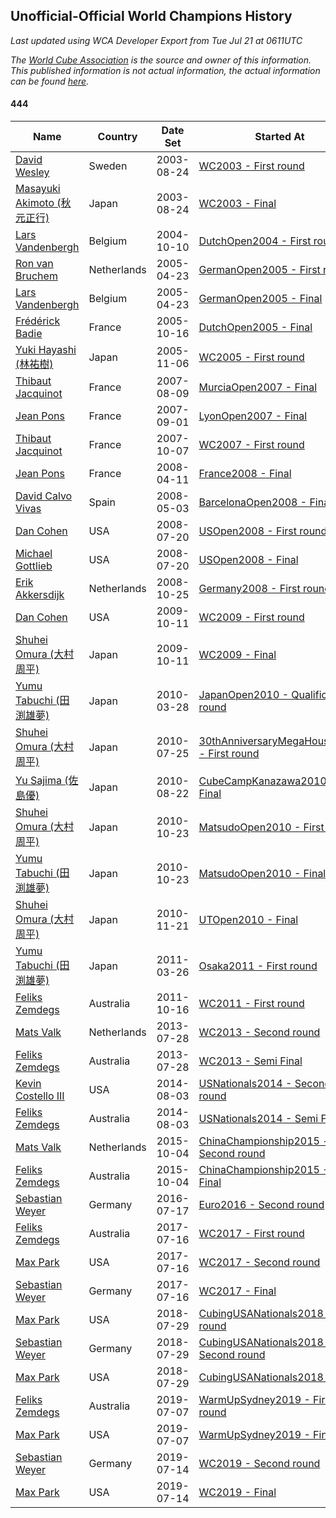 ## Unofficial-Official World Champions History

*Last updated using WCA Developer Export from Tue Jul 21 at 0611UTC*

*The [World Cube Association](https://www.worldcubeassociation.org) is the source and owner of this information. This published information is not actual information, the actual information can be found [here](https://www.worldcubeassociation.org/results).*

#### 444

|Name|Country|Date Set|Started At|Ended At|Days Held|  
|--|--|--|--|--|--|  
|[David Wesley](https://www.worldcubeassociation.org/persons/2003WESL01)|Sweden|2003-08-24|[WC2003 - First round](https://www.worldcubeassociation.org/competitions/WC2003/results/all#e444_1)|[WC2003 - Final](https://www.worldcubeassociation.org/competitions/WC2003/results/all#e444_f)|0|  
|[Masayuki Akimoto (秋元正行)](https://www.worldcubeassociation.org/persons/2003AKIM01)|Japan|2003-08-24|[WC2003 - Final](https://www.worldcubeassociation.org/competitions/WC2003/results/all#e444_f)|1 year after [WC2003](https://www.worldcubeassociation.org/competitions/WC2003/results/all#e444_f)|366|  
|[Lars Vandenbergh](https://www.worldcubeassociation.org/persons/2003VAND01)|Belgium|2004-10-10|[DutchOpen2004 - First round](https://www.worldcubeassociation.org/competitions/DutchOpen2004/results/all#e444_1)|[GermanOpen2005 - First round](https://www.worldcubeassociation.org/competitions/GermanOpen2005/results/all#e444_1)|195|  
|[Ron van Bruchem](https://www.worldcubeassociation.org/persons/2003BRUC01)|Netherlands|2005-04-23|[GermanOpen2005 - First round](https://www.worldcubeassociation.org/competitions/GermanOpen2005/results/all#e444_1)|[GermanOpen2005 - Final](https://www.worldcubeassociation.org/competitions/GermanOpen2005/results/all#e444_f)|0|  
|[Lars Vandenbergh](https://www.worldcubeassociation.org/persons/2003VAND01)|Belgium|2005-04-23|[GermanOpen2005 - Final](https://www.worldcubeassociation.org/competitions/GermanOpen2005/results/all#e444_f)|[DutchOpen2005 - Final](https://www.worldcubeassociation.org/competitions/DutchOpen2005/results/all#e444_c)|176|  
|[Frédérick Badie](https://www.worldcubeassociation.org/persons/2003BADI01)|France|2005-10-16|[DutchOpen2005 - Final](https://www.worldcubeassociation.org/competitions/DutchOpen2005/results/all#e444_c)|[WC2005 - First round](https://www.worldcubeassociation.org/competitions/WC2005/results/all#e444_1)|21|  
|[Yuki Hayashi (林祐樹)](https://www.worldcubeassociation.org/persons/2005HAYA01)|Japan|2005-11-06|[WC2005 - First round](https://www.worldcubeassociation.org/competitions/WC2005/results/all#e444_1)|1 year after [TokyoOpen2006](https://www.worldcubeassociation.org/competitions/TokyoOpen2006/results/all#e444_c)|631|  
|[Thibaut Jacquinot](https://www.worldcubeassociation.org/persons/2006JACQ01)|France|2007-08-09|[MurciaOpen2007 - Final](https://www.worldcubeassociation.org/competitions/MurciaOpen2007/results/all#e444_c)|[LyonOpen2007 - Final](https://www.worldcubeassociation.org/competitions/LyonOpen2007/results/all#e444_c)|23|  
|[Jean Pons](https://www.worldcubeassociation.org/persons/2004PONS01)|France|2007-09-01|[LyonOpen2007 - Final](https://www.worldcubeassociation.org/competitions/LyonOpen2007/results/all#e444_c)|[WC2007 - First round](https://www.worldcubeassociation.org/competitions/WC2007/results/all#e444_1)|36|  
|[Thibaut Jacquinot](https://www.worldcubeassociation.org/persons/2006JACQ01)|France|2007-10-07|[WC2007 - First round](https://www.worldcubeassociation.org/competitions/WC2007/results/all#e444_1)|[France2008 - Final](https://www.worldcubeassociation.org/competitions/France2008/results/all#e444_f)|187|  
|[Jean Pons](https://www.worldcubeassociation.org/persons/2004PONS01)|France|2008-04-11|[France2008 - Final](https://www.worldcubeassociation.org/competitions/France2008/results/all#e444_f)|[BarcelonaOpen2008 - Final](https://www.worldcubeassociation.org/competitions/BarcelonaOpen2008/results/all#e444_f)|22|  
|[David Calvo Vivas](https://www.worldcubeassociation.org/persons/2005CALV02)|Spain|2008-05-03|[BarcelonaOpen2008 - Final](https://www.worldcubeassociation.org/competitions/BarcelonaOpen2008/results/all#e444_f)|[USOpen2008 - First round](https://www.worldcubeassociation.org/competitions/USOpen2008/results/all#e444_1)|78|  
|[Dan Cohen](https://www.worldcubeassociation.org/persons/2007COHE01)|USA|2008-07-20|[USOpen2008 - First round](https://www.worldcubeassociation.org/competitions/USOpen2008/results/all#e444_1)|[USOpen2008 - Final](https://www.worldcubeassociation.org/competitions/USOpen2008/results/all#e444_f)|0|  
|[Michael Gottlieb](https://www.worldcubeassociation.org/persons/2006GOTT01)|USA|2008-07-20|[USOpen2008 - Final](https://www.worldcubeassociation.org/competitions/USOpen2008/results/all#e444_f)|[Germany2008 - First round](https://www.worldcubeassociation.org/competitions/Germany2008/results/all#e444_1)|97|  
|[Erik Akkersdijk](https://www.worldcubeassociation.org/persons/2005AKKE01)|Netherlands|2008-10-25|[Germany2008 - First round](https://www.worldcubeassociation.org/competitions/Germany2008/results/all#e444_1)|[WC2009 - First round](https://www.worldcubeassociation.org/competitions/WC2009/results/all#e444_1)|351|  
|[Dan Cohen](https://www.worldcubeassociation.org/persons/2007COHE01)|USA|2009-10-11|[WC2009 - First round](https://www.worldcubeassociation.org/competitions/WC2009/results/all#e444_1)|[WC2009 - Final](https://www.worldcubeassociation.org/competitions/WC2009/results/all#e444_f)|0|  
|[Shuhei Omura (大村周平)](https://www.worldcubeassociation.org/persons/2007OMUR01)|Japan|2009-10-11|[WC2009 - Final](https://www.worldcubeassociation.org/competitions/WC2009/results/all#e444_f)|[JapanOpen2010 - Qualification round](https://www.worldcubeassociation.org/competitions/JapanOpen2010/results/all#e444_0)|168|  
|[Yumu Tabuchi (田渕雄夢)](https://www.worldcubeassociation.org/persons/2006TABU02)|Japan|2010-03-28|[JapanOpen2010 - Qualification round](https://www.worldcubeassociation.org/competitions/JapanOpen2010/results/all#e444_0)|[30thAnniversaryMegaHouse2010 - First round](https://www.worldcubeassociation.org/competitions/30thAnniversaryMegaHouse2010/results/all#e444_1)|119|  
|[Shuhei Omura (大村周平)](https://www.worldcubeassociation.org/persons/2007OMUR01)|Japan|2010-07-25|[30thAnniversaryMegaHouse2010 - First round](https://www.worldcubeassociation.org/competitions/30thAnniversaryMegaHouse2010/results/all#e444_1)|[CubeCampKanazawa2010 - Final](https://www.worldcubeassociation.org/competitions/CubeCampKanazawa2010/results/all#e444_f)|28|  
|[Yu Sajima (佐島優)](https://www.worldcubeassociation.org/persons/2008SAJI01)|Japan|2010-08-22|[CubeCampKanazawa2010 - Final](https://www.worldcubeassociation.org/competitions/CubeCampKanazawa2010/results/all#e444_f)|[MatsudoOpen2010 - First round](https://www.worldcubeassociation.org/competitions/MatsudoOpen2010/results/all#e444_1)|62|  
|[Shuhei Omura (大村周平)](https://www.worldcubeassociation.org/persons/2007OMUR01)|Japan|2010-10-23|[MatsudoOpen2010 - First round](https://www.worldcubeassociation.org/competitions/MatsudoOpen2010/results/all#e444_1)|[MatsudoOpen2010 - Final](https://www.worldcubeassociation.org/competitions/MatsudoOpen2010/results/all#e444_f)|0|  
|[Yumu Tabuchi (田渕雄夢)](https://www.worldcubeassociation.org/persons/2006TABU02)|Japan|2010-10-23|[MatsudoOpen2010 - Final](https://www.worldcubeassociation.org/competitions/MatsudoOpen2010/results/all#e444_f)|[UTOpen2010 - Final](https://www.worldcubeassociation.org/competitions/UTOpen2010/results/all#e444_f)|29|  
|[Shuhei Omura (大村周平)](https://www.worldcubeassociation.org/persons/2007OMUR01)|Japan|2010-11-21|[UTOpen2010 - Final](https://www.worldcubeassociation.org/competitions/UTOpen2010/results/all#e444_f)|[Osaka2011 - First round](https://www.worldcubeassociation.org/competitions/Osaka2011/results/all#e444_d)|125|  
|[Yumu Tabuchi (田渕雄夢)](https://www.worldcubeassociation.org/persons/2006TABU02)|Japan|2011-03-26|[Osaka2011 - First round](https://www.worldcubeassociation.org/competitions/Osaka2011/results/all#e444_d)|[WC2011 - First round](https://www.worldcubeassociation.org/competitions/WC2011/results/all#e444_1)|204|  
|[Feliks Zemdegs](https://www.worldcubeassociation.org/persons/2009ZEMD01)|Australia|2011-10-16|[WC2011 - First round](https://www.worldcubeassociation.org/competitions/WC2011/results/all#e444_1)|[WC2013 - Second round](https://www.worldcubeassociation.org/competitions/WC2013/results/all#e444_2)|651|  
|[Mats Valk](https://www.worldcubeassociation.org/persons/2007VALK01)|Netherlands|2013-07-28|[WC2013 - Second round](https://www.worldcubeassociation.org/competitions/WC2013/results/all#e444_2)|[WC2013 - Semi Final](https://www.worldcubeassociation.org/competitions/WC2013/results/all#e444_3)|0|  
|[Feliks Zemdegs](https://www.worldcubeassociation.org/persons/2009ZEMD01)|Australia|2013-07-28|[WC2013 - Semi Final](https://www.worldcubeassociation.org/competitions/WC2013/results/all#e444_3)|[USNationals2014 - Second round](https://www.worldcubeassociation.org/competitions/USNationals2014/results/all#e444_2)|371|  
|[Kevin Costello III](https://www.worldcubeassociation.org/persons/2012COST01)|USA|2014-08-03|[USNationals2014 - Second round](https://www.worldcubeassociation.org/competitions/USNationals2014/results/all#e444_2)|[USNationals2014 - Semi Final](https://www.worldcubeassociation.org/competitions/USNationals2014/results/all#e444_3)|0|  
|[Feliks Zemdegs](https://www.worldcubeassociation.org/persons/2009ZEMD01)|Australia|2014-08-03|[USNationals2014 - Semi Final](https://www.worldcubeassociation.org/competitions/USNationals2014/results/all#e444_3)|[ChinaChampionship2015 - Second round](https://www.worldcubeassociation.org/competitions/ChinaChampionship2015/results/all#e444_2)|427|  
|[Mats Valk](https://www.worldcubeassociation.org/persons/2007VALK01)|Netherlands|2015-10-04|[ChinaChampionship2015 - Second round](https://www.worldcubeassociation.org/competitions/ChinaChampionship2015/results/all#e444_2)|[ChinaChampionship2015 - Semi Final](https://www.worldcubeassociation.org/competitions/ChinaChampionship2015/results/all#e444_3)|0|  
|[Feliks Zemdegs](https://www.worldcubeassociation.org/persons/2009ZEMD01)|Australia|2015-10-04|[ChinaChampionship2015 - Semi Final](https://www.worldcubeassociation.org/competitions/ChinaChampionship2015/results/all#e444_3)|[Euro2016 - Second round](https://www.worldcubeassociation.org/competitions/Euro2016/results/all#e444_2)|287|  
|[Sebastian Weyer](https://www.worldcubeassociation.org/persons/2010WEYE02)|Germany|2016-07-17|[Euro2016 - Second round](https://www.worldcubeassociation.org/competitions/Euro2016/results/all#e444_2)|[WC2017 - First round](https://www.worldcubeassociation.org/competitions/WC2017/results/all#e444_1)|364|  
|[Feliks Zemdegs](https://www.worldcubeassociation.org/persons/2009ZEMD01)|Australia|2017-07-16|[WC2017 - First round](https://www.worldcubeassociation.org/competitions/WC2017/results/all#e444_1)|[WC2017 - Second round](https://www.worldcubeassociation.org/competitions/WC2017/results/all#e444_2)|0|  
|[Max Park](https://www.worldcubeassociation.org/persons/2012PARK03)|USA|2017-07-16|[WC2017 - Second round](https://www.worldcubeassociation.org/competitions/WC2017/results/all#e444_2)|[WC2017 - Final](https://www.worldcubeassociation.org/competitions/WC2017/results/all#e444_f)|0|  
|[Sebastian Weyer](https://www.worldcubeassociation.org/persons/2010WEYE02)|Germany|2017-07-16|[WC2017 - Final](https://www.worldcubeassociation.org/competitions/WC2017/results/all#e444_f)|[CubingUSANationals2018 - First round](https://www.worldcubeassociation.org/competitions/CubingUSANationals2018/results/all#e444_1)|378|  
|[Max Park](https://www.worldcubeassociation.org/persons/2012PARK03)|USA|2018-07-29|[CubingUSANationals2018 - First round](https://www.worldcubeassociation.org/competitions/CubingUSANationals2018/results/all#e444_1)|[CubingUSANationals2018 - Second round](https://www.worldcubeassociation.org/competitions/CubingUSANationals2018/results/all#e444_2)|0|  
|[Sebastian Weyer](https://www.worldcubeassociation.org/persons/2010WEYE02)|Germany|2018-07-29|[CubingUSANationals2018 - Second round](https://www.worldcubeassociation.org/competitions/CubingUSANationals2018/results/all#e444_2)|[CubingUSANationals2018 - Final](https://www.worldcubeassociation.org/competitions/CubingUSANationals2018/results/all#e444_f)|0|  
|[Max Park](https://www.worldcubeassociation.org/persons/2012PARK03)|USA|2018-07-29|[CubingUSANationals2018 - Final](https://www.worldcubeassociation.org/competitions/CubingUSANationals2018/results/all#e444_f)|[WarmUpSydney2019 - First round](https://www.worldcubeassociation.org/competitions/WarmUpSydney2019/results/all#e444_d)|343|  
|[Feliks Zemdegs](https://www.worldcubeassociation.org/persons/2009ZEMD01)|Australia|2019-07-07|[WarmUpSydney2019 - First round](https://www.worldcubeassociation.org/competitions/WarmUpSydney2019/results/all#e444_d)|[WarmUpSydney2019 - Final](https://www.worldcubeassociation.org/competitions/WarmUpSydney2019/results/all#e444_f)|0|  
|[Max Park](https://www.worldcubeassociation.org/persons/2012PARK03)|USA|2019-07-07|[WarmUpSydney2019 - Final](https://www.worldcubeassociation.org/competitions/WarmUpSydney2019/results/all#e444_f)|[WC2019 - Second round](https://www.worldcubeassociation.org/competitions/WC2019/results/all#e444_2)|7|  
|[Sebastian Weyer](https://www.worldcubeassociation.org/persons/2010WEYE02)|Germany|2019-07-14|[WC2019 - Second round](https://www.worldcubeassociation.org/competitions/WC2019/results/all#e444_2)|[WC2019 - Final](https://www.worldcubeassociation.org/competitions/WC2019/results/all#e444_f)|0|  
|[Max Park](https://www.worldcubeassociation.org/persons/2012PARK03)|USA|2019-07-14|[WC2019 - Final](https://www.worldcubeassociation.org/competitions/WC2019/results/all#e444_f)|Ongoing|373|  

